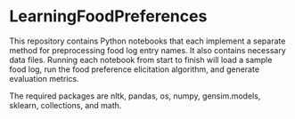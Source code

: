 # LearningFoodPreferences

This repository contains Python notebooks that each implement a separate method for preprocessing food log entry names. It also contains necessary data files. Running each notebook from start to finish will load a sample food log, run the food preference elicitation algorithm, and generate evaluation metrics. 

The required packages are nltk, pandas, os, numpy, gensim.models, sklearn, collections, and math.
